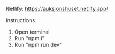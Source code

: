 Netlify: https://auksjonshuset.netlify.app/

Instructions:
1. Open terminal
2. Run "npm i"
3. Run "npm run dev"

